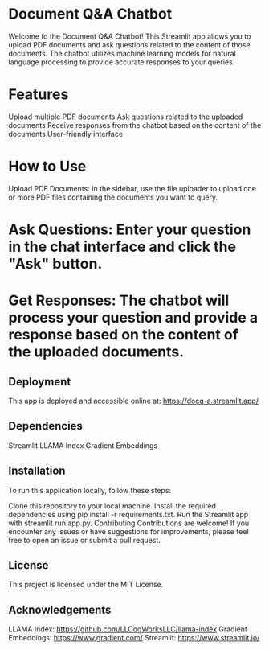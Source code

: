 # Document Q&A Chatbot
Welcome to the Document Q&A Chatbot! This Streamlit app allows you to upload PDF documents and ask questions related to the content of those documents. The chatbot utilizes machine learning models for natural language processing to provide accurate responses to your queries.

# Features
Upload multiple PDF documents
Ask questions related to the uploaded documents
Receive responses from the chatbot based on the content of the documents
User-friendly interface
# How to Use
Upload PDF Documents: In the sidebar, use the file uploader to upload one or more PDF files containing the documents you want to query.

# Ask Questions: Enter your question in the chat interface and click the "Ask" button.

# Get Responses: The chatbot will process your question and provide a response based on the content of the uploaded documents.

## Deployment
This app is deployed and accessible online at: https://docq-a.streamlit.app/

## Dependencies
Streamlit
LLAMA Index
Gradient Embeddings
## Installation
To run this application locally, follow these steps:

Clone this repository to your local machine.
Install the required dependencies using pip install -r requirements.txt.
Run the Streamlit app with streamlit run app.py.
Contributing
Contributions are welcome! If you encounter any issues or have suggestions for improvements, please feel free to open an issue or submit a pull request.

## License
This project is licensed under the MIT License.

## Acknowledgements
LLAMA Index: https://github.com/LLCogWorksLLC/llama-index
Gradient Embeddings: https://www.gradient.com/
Streamlit: https://www.streamlit.io/
